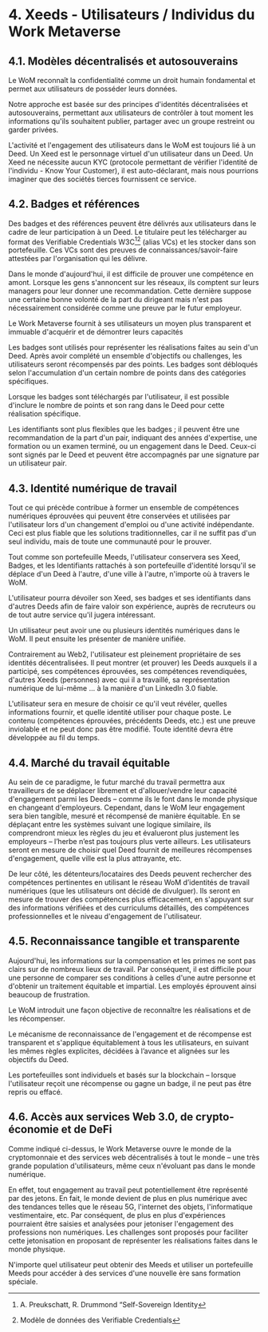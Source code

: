 # 4. Xeeds - Utilisateurs / Individus du Work Metaverse

## 4.1. Modèles décentralisés et autosouverains

Le WoM reconnaît la confidentialité comme un droit humain fondamental et permet aux utilisateurs de posséder leurs données.

Notre approche est basée sur des principes d'identités décentralisées et autosouverains, permettant aux utilisateurs de contrôler à tout moment les informations qu'ils souhaitent publier, partager avec un groupe restreint ou garder privées.

L'activité et l'engagement des utilisateurs dans le WoM est toujours lié à un Deed. Un Xeed est le personnage virtuel d'un utilisateur dans un Deed. Un Xeed ne nécessite aucun KYC (protocole permettant de vérifier l'identité de l'individu - Know Your Customer), il est auto-déclarant, mais nous pourrions imaginer que des sociétés tierces fournissent ce service.

## 4.2. Badges et références

Des badges et des références peuvent être délivrés aux utilisateurs dans le cadre de leur participation à un Deed. Le titulaire peut les télécharger au format des Verifiable Credentials W3C[^7][^8] (alias VCs) et les stocker dans son portefeuille. Ces VCs sont des preuves de connaissances/savoir-faire attestées par l'organisation qui les délivre.

Dans le monde d'aujourd'hui, il est difficile de prouver une compétence en amont. Lorsque les gens s'annoncent sur les réseaux, ils comptent sur leurs managers pour leur donner une recommandation. Cette dernière suppose une certaine bonne volonté de la part du dirigeant mais n'est pas nécessairement considérée comme une preuve par le futur employeur.

Le Work Metaverse fournit à ses utilisateurs un moyen plus transparent et immuable d'acquérir et de démontrer leurs capacités

Les badges sont utilisés pour représenter les réalisations faites au sein d'un Deed. Après avoir complété un ensemble d'objectifs ou challenges, les utilisateurs seront récompensés par des points. Les badges sont débloqués selon l'accumulation d'un certain nombre de points dans des catégories spécifiques.

Lorsque les badges sont téléchargés par l'utilisateur, il est possible d'inclure le nombre de points et son rang dans le Deed pour cette réalisation spécifique.

Les identifiants sont plus flexibles que les badges ; il peuvent être une recommandation de la part d'un pair, indiquant des années d'expertise, une formation ou un examen terminé, ou un engagement dans le Deed. Ceux-ci sont signés par le Deed et peuvent être accompagnés par une signature par un utilisateur pair.

## 4.3. Identité numérique de travail

Tout ce qui précède contribue à former un ensemble de compétences numériques éprouvées qui peuvent être conservées et utilisées par l'utilisateur lors d'un changement d'emploi ou d'une activité indépendante. Ceci est plus fiable que les solutions traditionnelles, car il ne suffit pas d'un seul individu, mais de toute une communauté pour le prouver.

Tout comme son portefeuille Meeds, l'utilisateur conservera ses Xeed, Badges, et les Identifiants rattachés à son portefeuille d'identité lorsqu'il se déplace d'un Deed à l'autre, d'une ville à l'autre, n'importe où à travers le WoM.

L'utilisateur pourra dévoiler son Xeed, ses badges et ses identifiants dans d'autres Deeds afin de faire valoir son expérience, auprès de recruteurs ou de tout autre service qu'il jugera intéressant.

Un utilisateur peut avoir une ou plusieurs identités numériques dans le WoM. Il peut ensuite les présenter de manière unifiée.

Contrairement au Web2, l'utilisateur est pleinement propriétaire de ses identités décentralisées. Il peut montrer (et prouver) les Deeds auxquels il a participé, ses compétences éprouvées, ses compétences revendiquées, d'autres Xeeds (personnes) avec qui il a travaillé, sa représentation numérique de lui-même ... à la manière d'un LinkedIn 3.0 fiable.

L'utilisateur sera en mesure de choisir ce qu'il veut révéler, quelles informations fournir, et quelle identité utiliser pour chaque poste. Le contenu (compétences éprouvées, précédents Deeds, etc.) est une preuve inviolable et ne peut donc pas être modifié. Toute identité devra être développée au fil du temps.

## 4.4. Marché du travail équitable

Au sein de ce paradigme, le futur marché du travail permettra aux travailleurs de se déplacer librement et d'allouer/vendre leur capacité d'engagement parmi les Deeds – comme ils le font dans le monde physique en changeant d'employeurs. Cependant, dans le WoM leur engagement sera bien tangible, mesuré et récompensé de manière équitable. En se déplaçant entre les systèmes suivant une logique similaire, ils comprendront mieux les règles du jeu et évalueront plus justement les employeurs – l’herbe n’est pas toujours plus verte ailleurs. Les utilisateurs seront en mesure de choisir quel Deed fournit de meilleures récompenses d'engagement, quelle ville est la plus attrayante, etc.

De leur côté, les détenteurs/locataires des Deeds peuvent rechercher des compétences pertinentes en utilisant le réseau WoM d’identités de travail numériques (que les utilisateurs ont décidé de divulguer). Ils seront en mesure de trouver des compétences plus efficacement, en s'appuyant sur des informations vérifiées et des curriculums détaillés, des compétences professionnelles et le niveau d'engagement de l'utilisateur.

## 4.5. Reconnaissance tangible et transparente

Aujourd'hui, les informations sur la compensation et les primes ne sont pas clairs sur de nombreux lieux de travail. Par conséquent, il est difficile pour une personne de comparer ses conditions à celles d'une autre personne et d'obtenir un traitement équitable et impartial. Les employés éprouvent ainsi beaucoup de frustration.

Le WoM introduit une façon objective de reconnaître les réalisations et de les récompenser.

Le mécanisme de reconnaissance de l'engagement et de récompense est transparent et s'applique équitablement à tous les utilisateurs, en suivant les mêmes règles explicites, décidées à l’avance et alignées sur les objectifs du Deed.

Les portefeuilles sont individuels et basés sur la blockchain – lorsque l'utilisateur reçoit une récompense ou gagne un badge, il ne peut pas être repris ou effacé.

## 4.6. Accès aux services Web 3.0, de crypto-économie et de DeFi

Comme indiqué ci-dessus, le Work Metaverse ouvre le monde de la cryptomonnaie et des services web décentralisés à tout le monde – une très grande population d'utilisateurs, même ceux n'évoluant pas dans le monde numérique.

En effet, tout engagement au travail peut potentiellement être représenté par des jetons. En fait, le monde devient de plus en plus numérique avec des tendances telles que le réseau 5G, l'internet des objets, l'informatique vestimentaire, etc. Par conséquent, de plus en plus d'expériences pourraient être saisies et analysées pour jetoniser l'engagement des professions non numériques. Les challenges sont proposés pour faciliter cette jetonisation en proposant de représenter les réalisations faites dans le monde physique.

N'importe quel utilisateur peut obtenir des Meeds et utiliser un portefeuille Meeds pour accéder à des services d'une nouvelle ère sans formation spéciale.

[^7]: A. Preukschatt, R. Drummond “Self-Sovereign Identity
[^8]: Modèle de données des Verifiable Credentials
